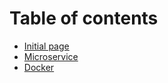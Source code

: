 # Table of contents

* [Initial page](README.md)
* [Microservice](microservice.md)
* [Docker](docker.md)

